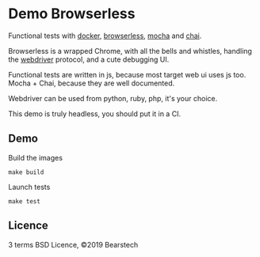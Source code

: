 # Demo Browserless

Functional tests with [docker](https://en.wikipedia.org/wiki/Docker_%28software%29), [browserless](https://github.com/browserless/chrome), [mocha](https://mochajs.org/) and [chai](https://www.chaijs.com).

Browserless is a wrapped Chrome, with all the bells and whistles, handling the [webdriver](https://w3c.github.io/webdriver/) protocol, and a cute debugging UI.

Functional tests are written in js, because most target web ui uses js too.
Mocha + Chai, because they are well documented.

Webdriver can be used from python, ruby, php, it's your choice.

This demo is truly headless, you should put it in a CI.

## Demo

Build the images

    make build

Launch tests

    make test

## Licence

3 terms BSD Licence, ©2019 Bearstech
